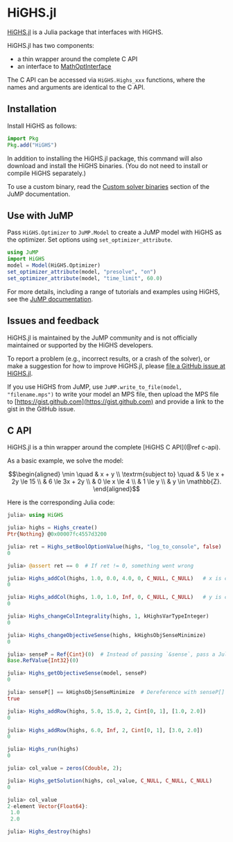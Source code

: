 # HiGHS.jl

[HiGHS.jl](https://github.com/jump-dev/HiGHS.jl) is a Julia package that
interfaces with HiGHS.

HiGHS.jl has two components:

 - a thin wrapper around the complete C API
 - an interface to [MathOptInterface](https://github.com/jump-dev/MathOptInterface.jl)

The C API can be accessed via `HiGHS.Highs_xxx` functions, where the names and
arguments are identical to the C API.

## Installation

Install HiGHS as follows:
```julia
import Pkg
Pkg.add("HiGHS")
```

In addition to installing the HiGHS.jl package, this command will also download
and install the HiGHS binaries. (You do not need to install or compile HiGHS
separately.)

To use a custom binary, read the [Custom solver binaries](https://jump.dev/JuMP.jl/stable/developers/custom_solver_binaries/)
section of the JuMP documentation.

## Use with JuMP

Pass `HiGHS.Optimizer` to `JuMP.Model` to create a JuMP model with HiGHS as the
optimizer. Set options using `set_optimizer_attribute`.

```julia
using JuMP
import HiGHS
model = Model(HiGHS.Optimizer)
set_optimizer_attribute(model, "presolve", "on")
set_optimizer_attribute(model, "time_limit", 60.0)
```

For more details, including a range of tutorials and examples using HiGHS, see
the [JuMP documentation](https://jump.dev/JuMP.jl/stable/).

## Issues and feedback

HiGHS.jl is maintained by the JuMP community and is not officially maintained
or supported by the HiGHS developers.

To report a problem (e.g., incorrect results, or a crash of the solver),
or make a suggestion for how to improve HiGHS.jl, please
[file a GitHub issue at HiGHS.jl](https://github.com/jump-dev/HiGHS.jl).

If you use HiGHS from JuMP, use `JuMP.write_to_file(model, "filename.mps")`
to write your model an MPS file, then upload the MPS file to [https://gist.github.com](https://gist.github.com)
and provide a link to the gist in the GitHub issue.

## C API

HiGHS.jl is a thin wrapper around the complete [HiGHS C API](@ref c-api).

As a basic example, we solve the model:

```math
\begin{aligned}
\min                \quad & x + y \\
\textrm{subject to} \quad & 5 \le x + 2y \le 15   \\
                          & 6 \le 3x + 2y         \\
                          & 0 \le x \le 4         \\
                          & 1 \le y               \\
                          & y \in \mathbb{Z}.

\end{aligned}
```

Here is the corresponding Julia code:

```julia
julia> using HiGHS

julia> highs = Highs_create()
Ptr{Nothing} @0x00007fc4557d3200

julia> ret = Highs_setBoolOptionValue(highs, "log_to_console", false)
0

julia> @assert ret == 0  # If ret != 0, something went wrong

julia> Highs_addCol(highs, 1.0, 0.0, 4.0, 0, C_NULL, C_NULL)   # x is column 0
0

julia> Highs_addCol(highs, 1.0, 1.0, Inf, 0, C_NULL, C_NULL)   # y is column 1
0

julia> Highs_changeColIntegrality(highs, 1, kHighsVarTypeInteger)
0

julia> Highs_changeObjectiveSense(highs, kHighsObjSenseMinimize)
0

julia> senseP = Ref{Cint}(0)  # Instead of passing `&sense`, pass a Julia `Ref`
Base.RefValue{Int32}(0)

julia> Highs_getObjectiveSense(model, senseP)
0

julia> senseP[] == kHighsObjSenseMinimize  # Dereference with senseP[]
true

julia> Highs_addRow(highs, 5.0, 15.0, 2, Cint[0, 1], [1.0, 2.0])
0

julia> Highs_addRow(highs, 6.0, Inf, 2, Cint[0, 1], [3.0, 2.0])
0

julia> Highs_run(highs)
0

julia> col_value = zeros(Cdouble, 2);

julia> Highs_getSolution(highs, col_value, C_NULL, C_NULL, C_NULL)
0

julia> col_value
2-element Vector{Float64}:
 1.0
 2.0

julia> Highs_destroy(highs)
```

